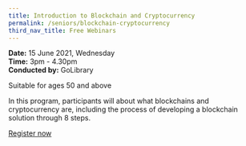 ```yaml
---
title: Introduction to Blockchain and Cryptocurrency
permalink: /seniors/blockchain-cryptocurrency
third_nav_title: Free Webinars
---
```

**Date:** 15 June 2021, Wednesday  
**Time:** 3pm - 4.30pm  
**Conducted by:** GoLibrary

Suitable for ages 50 and above

In this program, participants will about 
what blockchains and cryptocurrency are, 
including the process of developing a 
blockchain solution through 8 steps.

[Register now](https://www.eventbrite.sg/e/introduction-to-blockchain-and-cryptocurrency-time-of-your-life-x-fow-registration-154499049817?aff=ebdsoporgprofile)